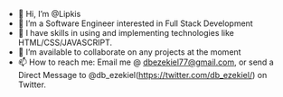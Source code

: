- 👋 Hi, I’m @Lipkis
- 👀 I’m a Software Engineer interested in Full Stack Development
- 🌱 I have skills in using and implementing technologies like HTML/CSS/JAVASCRIPT.
- 💞️ I’m available to collaborate on any projects at the moment
- 📫 How to reach me: Email me @ dbezekiel77@gmail.com, or send a Direct Message to @db_ezekiel(https://twitter.com/db_ezekiel/) on Twitter.

<!---
Lipkis/Lipkis is a ✨ special ✨ repository because its `README.md` (this file) appears on your GitHub profile.
You can click the Preview link to take a look at your changes.
--->
